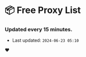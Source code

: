 # :package: Free Proxy List
### Updated every 15 minutes.

- Last updated: `2024-06-23 05:10`

:heart:
